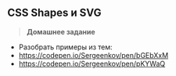 
## CSS Shapes и SVG  

> **Домашнее задание**
- Разобрать примеры из тем:
- https://codepen.io/Sergeenkov/pen/bGEbXxM
- https://codepen.io/Sergeenkov/pen/pKYWaQ
